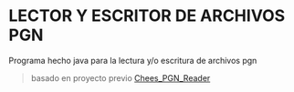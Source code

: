 # LECTOR Y ESCRITOR DE ARCHIVOS PGN
Programa hecho java para la lectura y/o escritura de archivos pgn
> basado en proyecto previo [Chees_PGN_Reader](https://github.com/Camilo-845/Chess_PGN_Reader)
